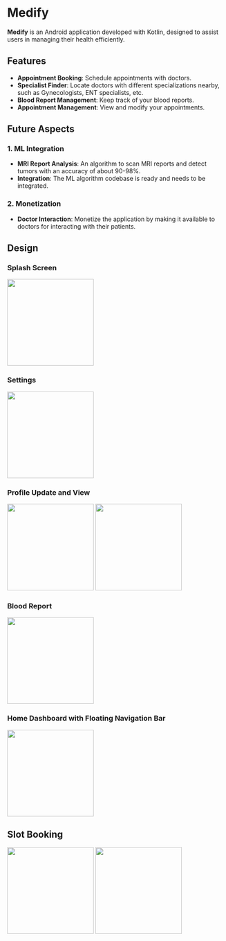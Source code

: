 # Medify

**Medify** is an Android application developed with Kotlin, designed to assist users in managing their health efficiently.

## Features

- **Appointment Booking**: Schedule appointments with doctors.
- **Specialist Finder**: Locate doctors with different specializations nearby, such as Gynecologists, ENT specialists, etc.
- **Blood Report Management**: Keep track of your blood reports.
- **Appointment Management**: View and modify your appointments.

## Future Aspects

### 1. ML Integration
   - **MRI Report Analysis**: An algorithm to scan MRI reports and detect tumors with an accuracy of about 90-98%.
   - **Integration**: The ML algorithm codebase is ready and needs to be integrated.

### 2. Monetization
   - **Doctor Interaction**: Monetize the application by making it available to doctors for interacting with their patients.

## Design

### Splash Screen
<img src="https://github.com/Riya-jhankda/Medify/assets/87324811/3c21e0ae-fa1f-41e7-9bfc-490a2bbafa8f" width="200">   


### Settings
<img src="https://github.com/Riya-jhankda/Medify/assets/87324811/088c0997-eaac-4eef-a6da-26cf22a47f3a" width="200">   


### Profile Update and View
<img src="https://github.com/Riya-jhankda/Medify/assets/87324811/99c1b140-a83c-4d00-8f65-8cbd45c5eb2e" width="200">   
<img src="https://github.com/Riya-jhankda/Medify/assets/87324811/599f4c10-fbff-4544-abab-3d71e9f0b298" width="200">   


### Blood Report
<img src="https://github.com/Riya-jhankda/Medify/assets/87324811/65d9b249-7d2c-4a66-956a-ea9439f81255" width="200">   


### Home Dashboard with Floating Navigation Bar
<img src="https://github.com/Riya-jhankda/Medify/assets/87324811/8f06b14e-73ce-415f-a6be-b96ca9e6abe2" width="200">   

## Slot Booking
<img src="https://github.com/Riya-jhankda/Medify/assets/87324811/0d01aec0-b1e8-4836-967d-662c747cf069" width="200">   
<img src="https://github.com/Riya-jhankda/Medify/assets/87324811/e5b2debe-18de-409e-86f4-b0c1289a1e8d" width="200">







